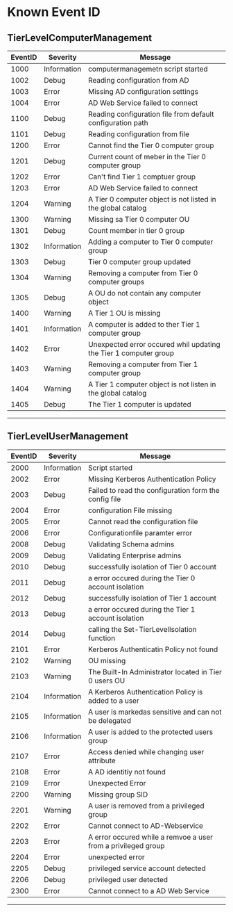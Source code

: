 # Known Event ID
## TierLevelComputerManagement
|EventID |Severity   |Message|
|---|---|---|
|1000| Information   | computermanagemetn script started                                |
|1002| Debug         | Reading configuration from AD                                    |
|1003| Error         | Missing AD configuration settings                                |
|1004| Error         | AD Web Service failed to connect                                 |
|1100| Debug         | Reading configuration file from default configuration path       |
|1101| Debug         | Reading configuration from file                                  |
|1200| Error         | Cannot find the Tier 0 computer group                            |
|1201| Debug         | Current count of meber in the Tier 0 computer group              |
|1202| Error         | Can't find Tier 1 comptuer group                                 |
|1203| Error         | AD Web Service failed to connect                                 |
|1204| Warning       | A Tier 0 computer object is not listed in the global catalog     |
|1300| Warning       | Missing sa Tier 0 computer OU                                    |
|1301| Debug         | Count member in tier 0 group                                     |
|1302| Information   | Adding a computer to Tier 0 computer group                       |
|1303| Debug         | Tier 0 computer group updated                                    |
|1304| Warning       | Removing a computer from Tier 0 computer groups                  |
|1305| Debug         | A OU do not contain any computer object                          |
|1400| Warning       | A Tier 1 OU is missing                                           |
|1401| Information   | A computer is added to ther Tier 1 computer group                |
|1402| Error         | Unexpected error occured whil updating the Tier 1 computer group |
|1403| Warning       | Removing a computer from Tier 1 computer group                   |
|1404| Warning       | A Tier 1 computer object is not listen in the global catalog     |
|1405| Debug         | The Tier 1 computer is updated                                   |
---

## TierLevelUserManagement
|EventID|Severity    |Message|
|---|---|---|
|2000   | Information| Script started                                               |
|2002   | Error      | Missing Kerberos Authentication Policy                       |
|2003   | Debug      | Failed to read the configuration form the config file        |
|2004   | Error      | configuration File missing                                   |
|2005   | Error      | Cannot read the configuration file                           |
|2006   | Error      | Configurationfile paramter error                             |
|2008   | Debug      | Validating Schema admins                                     |
|2009   | Debug      | Validating Enterprise admins                                 |
|2010   | Debug      | successfully isolation of Tier 0 account                     |
|2011   | Debug      | a error occured during the Tier 0 account isolation          |
|2012   | Debug      | successfully isolation of Tier 1 account                     |
|2013   | Debug      | a error occured during the Tier 1 account isolation          |
|2014   | Debug      | calling the Set-TierLevelIsolation function                  |
|2101   | Error      | Kerberos Authenticatin Policy not found                      |
|2102   | Warning    | OU missing                                                   |
|2103   | Warning    | The Built-In Administrator located in Tier 0 users OU        |
|2104   | Information| A Kerberos Authentication Policy is added to a user          |
|2105   | Information| A user is markedas sensitive and can not be delegated        |
|2106   | Information| A user is added to the protected users group                 |
|2107   | Error      | Access denied while changing user attribute                  |
|2108   | Error      | A AD identitiy not found                                     |
|2109   | Error      | Unexpected Error                                             |
|2200   | Warning    | Missing group SID                                            |
|2201   | Warning    | A user is removed from a privileged group                    |
|2202   | Error      | Cannot connect to AD-Webservice                              |
|2203   | Error      | A error occured while a remvoe a user from a privileged group|
|2204   | Error      | unexpected error                                             |
|2205   | Debug      | privileged service account detected                          | 
|2206   | Debug      | privileged user detected                                     |
|2300   | Error      | Cannot connect to a AD Web Service                           | 
---


